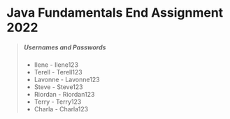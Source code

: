 # Java Fundamentals End Assignment 2022


>
> ##### Usernames and Passwords
> - Ilene - Ilene123
> - Terell - Terell123
> - Lavonne - Lavonne123
> - Steve - Steve123
> - Riordan - Riordan123
> - Terry - Terry123
> - Charla - Charla123
>

